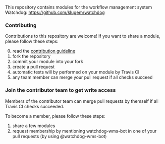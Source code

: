 This repository contains modules for the workflow management system Watchdog: https://github.com/klugem/watchdog

### Contributing

Contributions to this repository are welcome!
If you want to share a module, please follow these steps:

0) read the [contribution guideline](.github/pull_request_template.md)
1) fork the repository
2) commit your module into your fork
3) create a pull request
4) automatic tests will by performed on your module by Travis CI
5) any team member can merge your pull request if all checks succeed

### Join the contributor team to get write access
Members of the contributor team can merge pull requests by themself if all Travis CI checks succeeded.

To become a member, please follow these steps:
1) share a few modules
2) request membership by mentioning watchdog-wms-bot in one of your pull requests (by using @watchdog-wms-bot)
